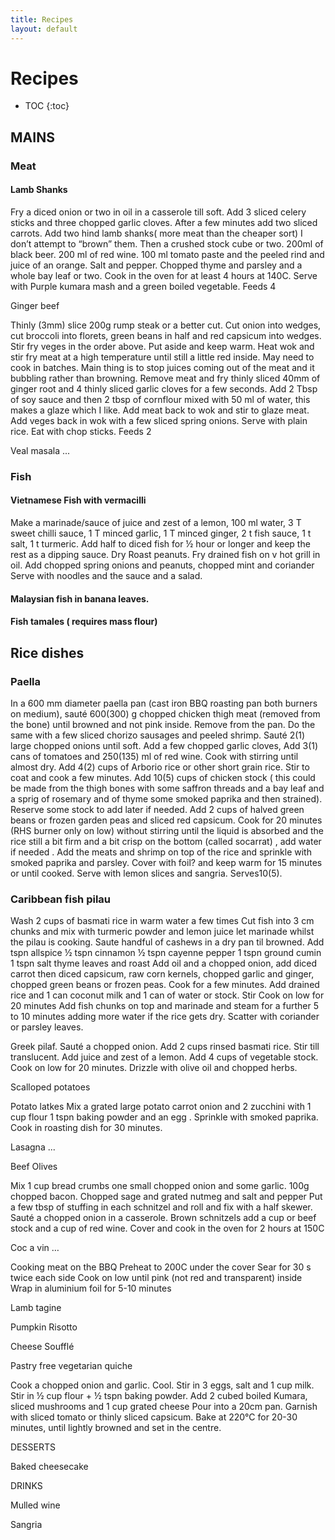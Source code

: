 ```yaml
---
title: Recipes
layout: default
---
```

# Recipes
- TOC
{:toc}

## MAINS

### Meat

#### Lamb Shanks

Fry a diced onion or two in oil in a casserole till soft. Add 3  sliced celery sticks and three chopped garlic cloves. After a few minutes add two sliced carrots. Add two hind lamb shanks( more meat than the cheaper sort) I don’t attempt to “brown” them. Then a crushed stock cube or two. 200ml of black beer. 200 ml of red wine. 100 ml tomato paste and the peeled rind and juice of an orange. Salt and pepper. Chopped thyme and parsley and a whole bay leaf or two. Cook in the oven for at least 4 hours at 140C. Serve with Purple kumara mash and a green boiled vegetable. 
Feeds 4

Ginger beef

Thinly (3mm) slice 200g  rump steak or a better cut. Cut onion into wedges, cut broccoli into florets, green beans in half and  red capsicum into wedges. Stir fry veges in the order above. Put aside and keep warm. Heat wok and stir fry meat at a high temperature until still a little red inside. May need to cook in batches. Main thing is to stop juices coming out of the meat and it bubbling rather than browning. Remove meat and fry thinly sliced 40mm of  ginger root and 4 thinly sliced garlic cloves for a few seconds. Add 2 Tbsp of soy sauce and then 2 tbsp of cornflour mixed with 50 ml of water, this makes a glaze which I like. Add meat back to wok and stir to glaze meat. Add veges back in wok with a few sliced spring onions. Serve with plain rice. Eat with chop sticks. 
Feeds 2

Veal masala
...

### Fish

#### Vietnamese Fish with vermacilli
Make a marinade/sauce of juice and zest  of a lemon, 100 ml water,  3 T sweet chilli sauce, 1 T minced garlic, 1 T minced ginger, 2 t fish sauce, 1 t salt, 1 t turmeric. Add half to diced fish for ½ hour or longer and keep the rest as a dipping sauce. 
Dry Roast peanuts. 
Fry drained fish on v hot grill in oil.  Add chopped spring onions and peanuts, chopped mint and coriander
Serve with noodles and the sauce and a salad. 

#### Malaysian fish in banana leaves. 

#### Fish tamales ( requires mass flour)

## Rice dishes
### Paella

In a 600 mm diameter paella pan (cast iron BBQ roasting pan both burners on medium), sauté 600(300) g  chopped chicken thigh meat (removed from the bone) until browned and not pink inside. Remove from the pan. Do the same with a few sliced chorizo sausages and peeled shrimp. Sauté 2(1) large chopped onions until soft. Add a few chopped garlic cloves, Add 3(1) cans of tomatoes and 250(135)  ml of red wine. Cook with stirring until almost dry. Add 4(2) cups of Arborio rice or other short grain rice. Stir to coat and cook a few minutes. Add 10(5) cups  of chicken stock ( this could be made from the thigh bones with some saffron threads and a bay leaf and a sprig of rosemary and of thyme some smoked paprika  and then strained). Reserve some stock to add later if needed. Add 2 cups of halved green beans or frozen garden peas and sliced red capsicum.  Cook for 20 minutes (RHS burner only on low)  without stirring  until the liquid is absorbed and the rice still a bit firm and a bit crisp on the bottom (called socarrat) , add water if needed . Add the  meats and shrimp on top of the rice and sprinkle with smoked paprika and parsley. Cover with foil? and keep warm for 15 minutes or until cooked. Serve with lemon slices and sangria. Serves10(5). 

### Caribbean fish pilau

Wash 2 cups of basmati rice in warm water a few times
Cut fish into 3 cm chunks and mix with turmeric powder and lemon juice let marinade whilst the pilau is cooking. 
Saute handful of cashews in a dry pan til browned. 
Add tspn allspice   ½  tspn cinnamon ½ tspn cayenne pepper 1 tspn ground cumin 1 tspn salt thyme leaves and roast
Add oil and a chopped onion, add diced carrot then diced capsicum, raw corn kernels, chopped garlic and ginger, chopped green beans or frozen peas. Cook for a few minutes. 
Add drained rice and 1 can coconut milk and 1 can of water or stock. 
Stir
Cook on low for 20 minutes 
Add fish chunks on top and marinade  and steam for a further 5 to 10 minutes adding more water if the rice gets dry. 
Scatter with coriander or parsley leaves. 






Greek pilaf. 
Sauté a chopped onion. Add 2 cups rinsed basmati rice. Stir till translucent. Add juice and zest of a lemon. Add 4 cups of vegetable stock. Cook on low for 20 minutes. Drizzle with olive oil and chopped herbs. 

Scalloped potatoes

Potato latkes
Mix a grated large  potato carrot onion and 2 zucchini with 1 cup flour 1 tspn baking powder and an egg . Sprinkle with smoked paprika. Cook in roasting dish for 30 minutes. 

Lasagna ...

Beef Olives

Mix 1 cup bread crumbs one small chopped onion and some garlic. 100g chopped bacon. Chopped sage and grated nutmeg and salt and pepper
Put a few tbsp of stuffing in each schnitzel and roll and fix with a half skewer. 
Sauté a chopped onion in a casserole. Brown schnitzels add a cup or beef stock and a cup of red wine. Cover and cook in the oven for 2 hours at 150C

Coc a vin …

Cooking meat on the BBQ
Preheat to 200C under the cover
Sear for 30 s twice each side
Cook on low until pink (not red and transparent) inside
Wrap in aluminium foil for 5-10 minutes



Lamb tagine 

Pumpkin Risotto

Cheese Soufflé 

Pastry free vegetarian quiche 

Cook a chopped onion and garlic. Cool. Stir in 3 eggs, salt and 1 cup milk. Stir in ½ cup flour + ½  tspn baking  powder. Add 2 cubed boiled Kumara, sliced mushrooms and 1 cup grated cheese
Pour into a 20cm pan. Garnish with sliced tomato or thinly sliced capsicum. Bake at 220°C for 20-30 minutes, until lightly browned and set in the centre.

DESSERTS

Baked cheesecake 

DRINKS

Mulled wine

Sangria 
